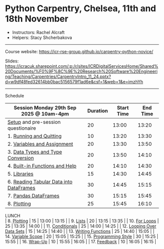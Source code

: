 # Python Carpentry, Chelsea, 11th and 18th November

- Instructors: Rachel Alcraft
- Helpers: Stacy Shcherbakova

---  

Course website: https://icr-rse-group.github.io/carpentry-python-novice/  

Slides: https://icracuk.sharepoint.com/:p:/r/sites/ICRDigitalServicesHome/Shared%20Documents/%F0%9F%8C%9E%20Research%20Software%20Engineering/Teaching/Carpentries/CarpentryIntro_11_24.pptx?d=w9df48fed32614bb0bac5156579f1ad6e&csf=1&web=1&e=imzhYh

---  

Schedule

| Session  Monday 29th Sep 2025 @ 10am-4pm | Duration | Start Time | End Time |
| --- | --- | --- | --- |
| [Setup](https://icr-rse-group.github.io/carpentry-python-novice/instructor/index.html#setup) and pre-session questionaire | 20 |	13:00 |	13:20 |
| 1. [Running and Quitting](https://icr-rse-group.github.io/carpentry-python-novice/instructor/01-run-quit.html) | 10 |	13:20 |	13:30 |
| 2. [Variables and Assignment](https://icr-rse-group.github.io/carpentry-python-novice/instructor/02-variables.html) |20 |	13:30 |	13:50 |
| 3. [Data Types and Type Conversion](https://icr-rse-group.github.io/carpentry-python-novice/instructor/03-types-conversion.html) |20 |	13:50 |	14:10 |
| 4. [Built-in Functions and Help](https://icr-rse-group.github.io/carpentry-python-novice/instructor/04-built-in.html) |20 |	14:10 |	14:30 |
| 5. [Libraries](https://icr-rse-group.github.io/carpentry-python-novice/instructor/06-libraries.html) |15 |	14:30 |	14:45 |
| 6. [Reading Tabular Data into DataFrames](https://icr-rse-group.github.io/carpentry-python-novice/instructor/07-reading-tabular.html) |30 |	14:45 |	15:15 |
| 7. [Pandas DataFrames](https://icr-rse-group.github.io/carpentry-python-novice/instructor/08-data-frames.html) |30 |	15:15 |	15:45 |
| 8. [Plotting](https://icr-rse-group.github.io/carpentry-python-novice/instructor/09-plotting.html) |25 |	15:45 |	16:10 |
LUNCH  
| 8. [Plotting](https://icr-rse-group.github.io/carpentry-python-novice/instructor/09-plotting.html) | 15 |	13:00 |	13:15 |
| 9. [Lists](https://icr-rse-group.github.io/carpentry-python-novice/instructor/11-lists.html) | 20 |	13:15 |	13:35 |
| 10. [For Loops](https://icr-rse-group.github.io/carpentry-python-novice/instructor/12-for-loops.html) | 25 |	13:35 |	14:00 |
| 11. [Conditionals](https://icr-rse-group.github.io/carpentry-python-novice/instructor/13-conditionals.html) | 25 |	14:00 |	14:25 |
| 12. [Looping Over Data Sets](https://icr-rse-group.github.io/carpentry-python-novice/instructor/14-looping-data-sets.html) | 15 |	14:25 |	14:40 |
| 13. [Writing Functions](https://icr-rse-group.github.io/carpentry-python-novice/instructor/16-writing-functions.html) | 25 |	14:40 |	15:05 |
| 14. [Variable Scope](https://icr-rse-group.github.io/carpentry-python-novice/instructor/17-scope.html) | 20 |	15:05 |	15:25 |
| 15. [Programming Style](https://icr-rse-group.github.io/carpentry-python-novice/instructor/18-style.html) | 30 |	15:25 |	15:55 |
| 16. [Wrap-Up](https://icr-rse-group.github.io/carpentry-python-novice/instructor/19-wrap.html) | 10 |	15:55 |	16:05 |
| 17. [Feedback](https://icr-rse-group.github.io/carpentry-python-novice/instructor/20-feedback.html) | 10 |	16:05 |	16:15 |

